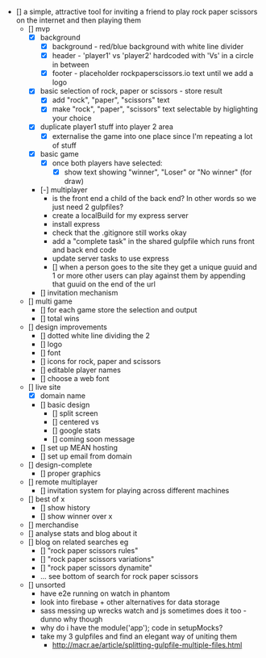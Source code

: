 - [] a simple, attractive tool for inviting a friend to play rock paper scissors on the internet and then playing them
	- [] mvp
		- [x] background
			- [x] background - red/blue background with white line divider
			- [x] header - 'player1' vs 'player2' hardcoded with 'Vs' in a circle in between
			- [x] footer - placeholder rockpaperscissors.io text until we add a logo
		- [x] basic selection of rock, paper or scissors - store result
			- [x] add "rock", "paper", "scissors" text
			- [x] make "rock", "paper", "scissors" text selectable by higlighting your choice
		- [x] duplicate player1 stuff into player 2 area
			- [x] externalise the game into one place since I'm repeating a lot of stuff
		- [x] basic game
			- [x] once both players have selected:
				- [x] show text showing "winner", "Loser" or "No winner" (for draw)
		- [-] multiplayer
			- is the front end a child of the back end? In other words so we just need 2 gulpfiles?
			- create a localBuild for my express server
			- install express
			- check that the .gitignore still works okay
			- add a "complete task" in the shared gulpfile which runs front and back end code
			- update server tasks to use express
			- [] when a person goes to the site they get a unique guuid and 1 or more other users can play against them by appending that guuid on the end of the url
		- [] invitation mechanism
	- [] multi game
		- [] for each game store the selection and output
		- [] total wins
	- [] design improvements
		- [] dotted white line dividing the 2
		- [] logo
		- [] font
		- [] icons for rock, paper and scissors
		- [] editable player names
		- [] choose a web font
	- [] live site
		- [x] domain name
		- [] basic design
			- [] split screen
			- [] centered vs
			- [] google stats
			- [] coming soon message
		- [] set up MEAN hosting
		- [] set up email from domain
	- [] design-complete
		- [] proper graphics
	- [] remote multiplayer
		- [] invitation system for playing across different machines
	- [] best of x
		- [] show history
		- [] show winner over x
	- [] merchandise
	- [] analyse stats and blog about it
	- [] blog on related searches eg
		- [] "rock paper scissors rules"
		- [] "rock paper scissors variations"
		- [] "rock paper scissors dynamite"
		- ... see bottom of search for rock paper scissors
	- [] unsorted
		- have e2e running on watch in phantom
		- look into firebase + other alternatives for data storage
		- sass messing up wrecks watch and js sometimes does it too - dunno why though
		- why do i have the module('app'); code in setupMocks?
		- take my 3 gulpfiles and find an elegant way of uniting them
			- http://macr.ae/article/splitting-gulpfile-multiple-files.html
